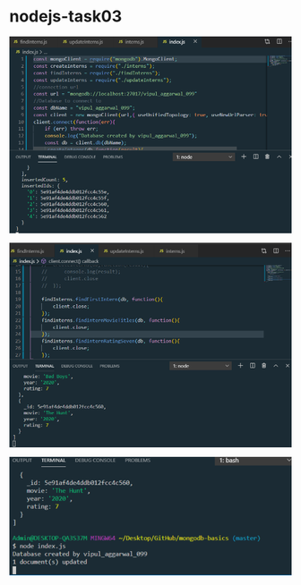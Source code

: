 # nodejs-task03

![Image of NodeJS interns.js](https://github.com/vipul-aggarwal-099/mongodb-basics/blob/crud-basics/images/nodejs_task03_screenshot_01.PNG)

![Image of findInterns.js](https://github.com/vipul-aggarwal-099/mongodb-basics/blob/crud-basics/images/nodejs_task03_screenshot_02.PNG)

![Image of NodeJS(CRUD)](https://github.com/vipul-aggarwal-099/mongodb-basics/blob/crud-basics/images/nodejs_task03_screenshot_03.PNG)